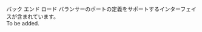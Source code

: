 <Namespace Name="Microsoft.Azure.Management.Network.Fluent.HasBackendPort.Definition">
  <Docs>
    <summary>バック エンド ロード バランサーのポートの定義をサポートするインターフェイスが含まれています。</summary> 
    <remarks>To be added.</remarks>
  </Docs>
</Namespace>
